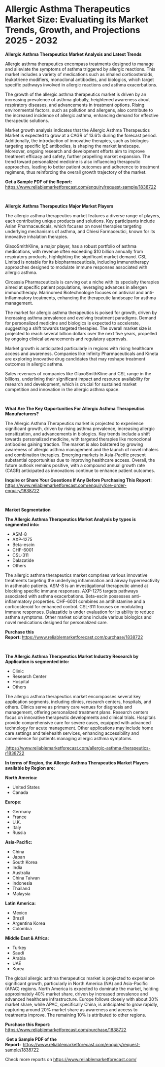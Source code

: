 <p><h1>Allergic Asthma Therapeutics Market Size: Evaluating its Market Trends, Growth, and Projections 2025 - 2032</h1></p><p><strong>Allergic Asthma Therapeutics Market Analysis and Latest Trends</strong></p>
<p><p>Allergic asthma therapeutics encompass treatments designed to manage and alleviate the symptoms of asthma triggered by allergic reactions. This market includes a variety of medications such as inhaled corticosteroids, leukotriene modifiers, monoclonal antibodies, and biologics, which target specific pathways involved in allergic reactions and asthma exacerbations.</p><p>The growth of the allergic asthma therapeutics market is driven by an increasing prevalence of asthma globally, heightened awareness about respiratory diseases, and advancements in treatment options. Rising environmental factors, such as pollution and allergens, also contribute to the increased incidence of allergic asthma, enhancing demand for effective therapeutic solutions.</p><p>Market growth analysis indicates that the Allergic Asthma Therapeutics Market is expected to grow at a CAGR of 13.6% during the forecast period. Additionally, the introduction of innovative therapies, such as biologics targeting specific IgE antibodies, is shaping the market landscape. Moreover, ongoing research and development efforts aim to improve treatment efficacy and safety, further propelling market expansion. The trend toward personalized medicine is also influencing therapeutic approaches, leading to better patient outcomes and adherence to treatment regimens, thus reinforcing the overall growth trajectory of the market.</p></p>
<p><strong>Get a Sample PDF of the Report:&nbsp;</strong> <a href="https://www.reliablemarketforecast.com/enquiry/request-sample/1838722?utm_campaign=1108&utm_medium=2&utm_source=Github&utm_content=ia&utm_term=03032025&utm_id=allergic-asthma-therapeutics">https://www.reliablemarketforecast.com/enquiry/request-sample/1838722</a></p>
<p>&nbsp;</p>
<p><strong>Allergic Asthma Therapeutics Major Market Players</strong></p>
<p><p>The allergic asthma therapeutics market features a diverse range of players, each contributing unique products and solutions. Key participants include Aslan Pharmaceuticals, which focuses on novel therapies targeting underlying mechanisms of asthma, and Chiesi Farmaceutici, known for its innovative inhalation therapies. </p><p>GlaxoSmithKline, a major player, has a robust portfolio of asthma medications, with revenue often exceeding $10 billion annually from respiratory products, highlighting the significant market demand. CSL Limited is notable for its biopharmaceuticals, including immunotherapy approaches designed to modulate immune responses associated with allergic asthma. </p><p>Circassia Pharmaceuticals is carving out a niche with its specialty therapies aimed at specific patient populations, leveraging advances in allergen immunotherapy. Marinomed Biotechnologie focuses on antiviral and anti-inflammatory treatments, enhancing the therapeutic landscape for asthma management.</p><p>The market for allergic asthma therapeutics is poised for growth, driven by increasing asthma prevalence and evolving treatment paradigms. Demand for personalized medicine and biologics is expected to accelerate, suggesting a shift towards targeted therapies. The overall market size is projected to reach several billion dollars over the next five years, propelled by ongoing clinical advancements and regulatory approvals.</p><p>Market growth is anticipated particularly in regions with rising healthcare access and awareness. Companies like Infinity Pharmaceuticals and Kineta are exploring innovative drug candidates that may reshape treatment outcomes in allergic asthma. </p><p>Sales revenues of companies like GlaxoSmithKline and CSL range in the billions, underlining their significant impact and resource availability for research and development, which is crucial for sustained market competition and innovation in the allergic asthma space.</p></p>
<p>&nbsp;</p>
<p><strong>What Are The Key Opportunities For Allergic Asthma Therapeutics Manufacturers?</strong></p>
<p><p>The Allergic Asthma Therapeutics market is projected to experience significant growth, driven by rising asthma prevalence, increasing allergic sensitization, and advancements in biologics. Key trends include a shift towards personalized medicine, with targeted therapies like monoclonal antibodies gaining traction. The market is also bolstered by growing awareness of allergic asthma management and the launch of novel inhalers and combination therapies. Emerging markets in Asia-Pacific present substantial opportunities due to improving healthcare access. Overall, the future outlook remains positive, with a compound annual growth rate (CAGR) anticipated as innovations continue to enhance patient outcomes.</p></p>
<p><strong>Inquire or Share Your Questions If Any Before Purchasing This Report:</strong> <a href="https://www.reliablemarketforecast.com/enquiry/pre-order-enquiry/1838722?utm_campaign=1108&utm_medium=2&utm_source=Github&utm_content=ia&utm_term=03032025&utm_id=allergic-asthma-therapeutics">https://www.reliablemarketforecast.com/enquiry/pre-order-enquiry/1838722</a></p>
<p>&nbsp;</p>
<p><strong>Market Segmentation</strong></p>
<p><strong>The Allergic Asthma Therapeutics Market Analysis by types is segmented into:</strong></p>
<p><ul><li>ASM-8</li><li>AXP-1275</li><li>Beta-escin</li><li>CHF-6001</li><li>CSL-311</li><li>Dalazatide</li><li>Others</li></ul></p>
<p><p>The allergic asthma therapeutics market comprises various innovative treatments targeting the underlying inflammation and airway hyperreactivity in asthmatic patients. ASM-8 is an investigational therapeutic aimed at blocking specific immune responses. AXP-1275 targets pathways associated with asthma exacerbations. Beta-escin possesses anti-inflammatory properties. CHF-6001 combines an antihistamine and a corticosteroid for enhanced control. CSL-311 focuses on modulating immune responses. Dalazatide is under evaluation for its ability to reduce asthma symptoms. Other market solutions include various biologics and novel medications designed for personalized care.</p></p>
<p><strong>Purchase this Report:&nbsp;</strong><a href="https://www.reliablemarketforecast.com/purchase/1838722?utm_campaign=1108&utm_medium=2&utm_source=Github&utm_content=ia&utm_term=03032025&utm_id=allergic-asthma-therapeutics">https://www.reliablemarketforecast.com/purchase/1838722</a></p>
<p>&nbsp;</p>
<p><strong>The Allergic Asthma Therapeutics Market Industry Research by Application is segmented into:</strong></p>
<p><ul><li>Clinic</li><li>Research Center</li><li>Hospital</li><li>Others</li></ul></p>
<p><p>The allergic asthma therapeutics market encompasses several key application segments, including clinics, research centers, hospitals, and others. Clinics serve as primary care venues for diagnosis and management, offering personalized treatment plans. Research centers focus on innovative therapeutic developments and clinical trials. Hospitals provide comprehensive care for severe cases, equipped with advanced technology for acute management. Other applications may include home care settings and telehealth services, enhancing accessibility and convenience for patients managing allergic asthma symptoms.</p></p>
<p><a href="https://www.reliablemarketforecast.com/allergic-asthma-therapeutics-r1838722?utm_campaign=1108&utm_medium=2&utm_source=Github&utm_content=ia&utm_term=03032025&utm_id=allergic-asthma-therapeutics">&nbsp;https://www.reliablemarketforecast.com/allergic-asthma-therapeutics-r1838722</a></p>
<p><strong>In terms of Region, the Allergic Asthma Therapeutics Market Players available by Region are:</strong></p>
<p>
    <p> <strong> North America: </strong>
        <ul>
            <li>United States</li>
            <li>Canada</li>
        </ul>
        </p> 
    <p> <strong> Europe: </strong>
        <ul>
            <li>Germany</li>
            <li>France</li>
            <li>U.K.</li>
            <li>Italy</li>
            <li>Russia</li>
        </ul>
        </p> 
    <p> <strong> Asia-Pacific: </strong>
        <ul>
            <li>China</li>
            <li>Japan</li>
            <li>South Korea</li>
            <li>India</li>
            <li>Australia</li>
            <li>China Taiwan</li>
            <li>Indonesia</li>
            <li>Thailand</li>
            <li>Malaysia</li>
        </ul>
        </p> 
    <p> <strong> Latin America: </strong>
        <ul>
            <li>Mexico</li>
            <li>Brazil</li>
            <li>Argentina Korea</li>
            <li>Colombia</li>
        </ul>
        </p> 
    <p> <strong> Middle East & Africa: </strong>
        <ul>
            <li>Turkey</li>
            <li>Saudi</li>
            <li>Arabia</li>
            <li>UAE</li>
            <li>Korea</li>
        </ul>
    </p>
    </p>
<p><p>The global allergic asthma therapeutics market is projected to experience significant growth, particularly in North America (NA) and Asia-Pacific (APAC) regions. North America is expected to dominate the market, holding approximately 40% market share, driven by increased prevalence and advanced healthcare infrastructure. Europe follows closely with about 30% market share, while APAC, specifically China, is anticipated to grow rapidly, capturing around 20% market share as awareness and access to treatments improve. The remaining 10% is attributed to other regions.</p></p>
<p><strong>Purchase this Report: </strong><a href="https://www.reliablemarketforecast.com/purchase/1838722?utm_campaign=1108&utm_medium=2&utm_source=Github&utm_content=ia&utm_term=03032025&utm_id=allergic-asthma-therapeutics">https://www.reliablemarketforecast.com/purchase/1838722</a></p>
<p>&nbsp;<strong>Get a Sample PDF of the Report:&nbsp;&nbsp;</strong><a href="https://www.reliablemarketforecast.com/enquiry/request-sample/1838722?utm_campaign=1108&utm_medium=2&utm_source=Github&utm_content=ia&utm_term=03032025&utm_id=allergic-asthma-therapeutics">https://www.reliablemarketforecast.com/enquiry/request-sample/1838722</a></p>
<p><strong></strong></p>
<p>Check more reports on <a href="https://www.reliablemarketforecast.com/?utm_campaign=1108&utm_medium=2&utm_source=Github&utm_content=ia&utm_term=03032025&utm_id=allergic-asthma-therapeutics">https://www.reliablemarketforecast.com/</a></p>